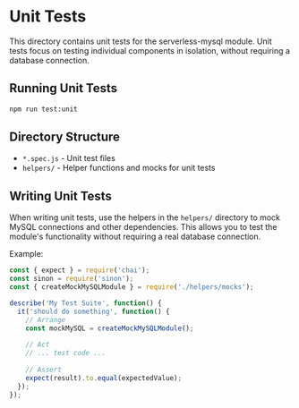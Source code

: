 # Unit Tests

This directory contains unit tests for the serverless-mysql module. Unit tests focus on testing individual components in isolation, without requiring a database connection.

## Running Unit Tests

```bash
npm run test:unit
```

## Directory Structure

- `*.spec.js` - Unit test files
- `helpers/` - Helper functions and mocks for unit tests

## Writing Unit Tests

When writing unit tests, use the helpers in the `helpers/` directory to mock MySQL connections and other dependencies. This allows you to test the module's functionality without requiring a real database connection.

Example:

```javascript
const { expect } = require('chai');
const sinon = require('sinon');
const { createMockMySQLModule } = require('./helpers/mocks');

describe('My Test Suite', function() {
  it('should do something', function() {
    // Arrange
    const mockMySQL = createMockMySQLModule();
    
    // Act
    // ... test code ...
    
    // Assert
    expect(result).to.equal(expectedValue);
  });
}); 